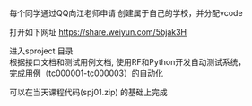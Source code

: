 每个同学通过QQ向江老师申请 创建属于自己的学校，并分配vcode

打开如下网址 https://share.weiyun.com/5bjak3H


进入sproject 目录<br>
根据接口文档和测试用例文档, 使用RF和Python开发自动测试系统，<br>完成用例（tc000001-tc000003）的自动化

可以在当天课程代码(spj01.zip) 的基础上完成 
